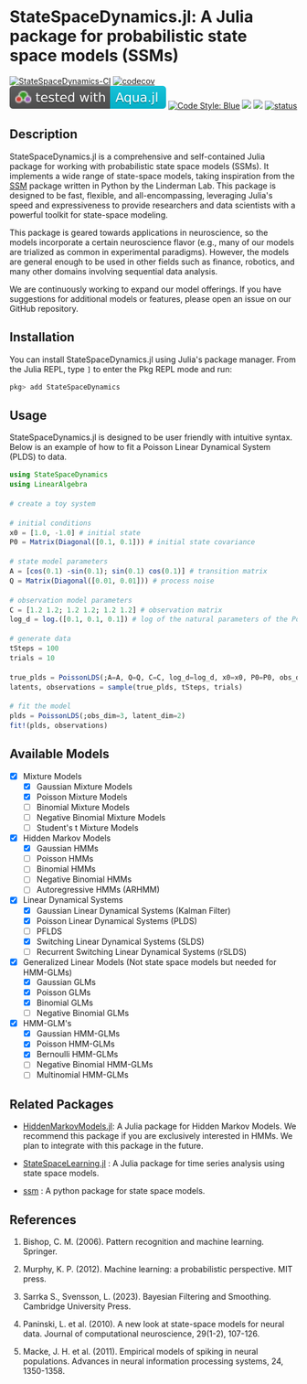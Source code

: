 # StateSpaceDynamics.jl: A Julia package for probabilistic state space models (SSMs)

[![StateSpaceDynamics-CI](https://github.com/rsenne/ssm_julia/actions/workflows/run_tests.yaml/badge.svg)](https://github.com/rsenne/ssm_julia/actions/workflows/run_tests.yaml)
[![codecov](https://codecov.io/github/depasquale-lab/StateSpaceDynamics.jl/graph/badge.svg?token=EQ6B9RJBQ8)](https://codecov.io/github/depasquale-lab/StateSpaceDynamics.jl)
[![Aqua QA](https://raw.githubusercontent.com/JuliaTesting/Aqua.jl/master/badge.svg)](https://github.com/JuliaTesting/Aqua.jl)
[![Code Style: Blue](https://img.shields.io/badge/code%20style-blue-4495d1.svg)](https://github.com/JuliaDiff/BlueStyle)
[![](https://img.shields.io/badge/docs-dev-blue.svg)](https://depasquale-lab.github.io/StateSpaceDynamics.jl/dev/)
[![](https://img.shields.io/badge/docs-stable-blue.svg)](https://depasquale-lab.github.io/StateSpaceDynamics.jl/stable)
[![status](https://joss.theoj.org/papers/0bcb7b5a500055bb4f9fc5aec65c177b/status.svg)](https://joss.theoj.org/papers/0bcb7b5a500055bb4f9fc5aec65c177b)

## Description

StateSpaceDynamics.jl is a comprehensive and self-contained Julia package for working with probabilistic state space models (SSMs). It implements a wide range of state-space models, taking inspiration from the [SSM](https://github.com/lindermanlab/ssm) package written in Python by the Linderman Lab. This package is designed to be fast, flexible, and all-encompassing, leveraging Julia's speed and expressiveness to provide researchers and data scientists with a powerful toolkit for state-space modeling.

This package is geared towards applications in neuroscience, so the models incorporate a certain neuroscience flavor (e.g., many of our models are trialized as common in experimental paradigms). However, the models are general enough to be used in other fields such as finance, robotics, and many other domains involving sequential data analysis.

We are continuously working to expand our model offerings. If you have suggestions for additional models or features, please open an issue on our GitHub repository.

## Installation

You can install StateSpaceDynamics.jl using Julia's package manager. From the Julia REPL, type `]` to enter the Pkg REPL mode and run:

```julia
pkg> add StateSpaceDynamics
```

## Usage

StateSpaceDynamics.jl is designed to be user friendly with intuitive syntax. Below is an example of how to fit a Poisson Linear Dynamical System (PLDS) to data.

```julia
using StateSpaceDynamics
using LinearAlgebra

# create a toy system

# initial conditions
x0 = [1.0, -1.0] # initial state
P0 = Matrix(Diagonal([0.1, 0.1])) # initial state covariance

# state model parameters
A = [cos(0.1) -sin(0.1); sin(0.1) cos(0.1)] # transition matrix
Q = Matrix(Diagonal([0.01, 0.01])) # process noise

# observation model parameters
C = [1.2 1.2; 1.2 1.2; 1.2 1.2] # observation matrix
log_d = log.([0.1, 0.1, 0.1]) # log of the natural parameters of the Poisson distribution

# generate data
tSteps = 100
trials = 10

true_plds = PoissonLDS(;A=A, Q=Q, C=C, log_d=log_d, x0=x0, P0=P0, obs_dim=3, latent_dim=2)
latents, observations = sample(true_plds, tSteps, trials)

# fit the model 
plds = PoissonLDS(;obs_dim=3, latent_dim=2)
fit!(plds, observations)
```

## Available Models

- [x] Mixture Models
  - [x] Gaussian Mixture Models
  - [x] Poisson Mixture Models
  - [ ] Binomial Mixture Models
  - [ ] Negative Binomial Mixture Models
  - [ ] Student's t Mixture Models
- [x] Hidden Markov Models
  - [x] Gaussian HMMs
  - [ ] Poisson HMMs
  - [ ] Binomial HMMs
  - [ ] Negative Binomial HMMs
  - [ ] Autoregressive HMMs (ARHMM)
- [x] Linear Dynamical Systems
  - [x] Gaussian Linear Dynamical Systems (Kalman Filter)
  - [x] Poisson Linear Dynamical Systems (PLDS)
  - [ ] PFLDS
  - [x] Switching Linear Dynamical Systems (SLDS)
  - [ ] Recurrent Switching Linear Dynamical Systems (rSLDS)
- [x] Generalized Linear Models (Not state space models but needed for HMM-GLMs)
  - [x] Gaussian GLMs
  - [x] Poisson GLMs
  - [x] Binomial GLMs
  - [ ] Negative Binomial GLMs
- [x] HMM-GLM's
  - [x] Gaussian HMM-GLMs
  - [x] Poisson HMM-GLMs
  - [x] Bernoulli HMM-GLMs
  - [ ] Negative Binomial HMM-GLMs
  - [ ] Multinomial HMM-GLMs

## Related Packages

- [HiddenMarkovModels.jl](https://github.com/maxmouchet/HiddenMarkovModels.jl): A Julia package for Hidden Markov Models. We recommend this package if you are   exclusively interested in HMMs. We plan to integrate with this package in the future.

- [StateSpaceLearning.jl](https://github.com/LAMPSPUC/StateSpaceLearning.jl) : A Julia package for time series analysis using state space models.

- [ssm](https://github.com/lindermanlab/ssm) : A python package for state space models.

## References

1. Bishop, C. M. (2006). Pattern recognition and machine learning. Springer.

2. Murphy, K. P. (2012). Machine learning: a probabilistic perspective. MIT press.

3. Sarrka S., Svensson, L. (2023). Bayesian Filtering and Smoothing. Cambridge University Press.

4. Paninski, L. et al. (2010). A new look at state-space models for neural data. Journal of computational neuroscience, 29(1-2), 107-126.

5. Macke, J. H. et al. (2011). Empirical models of spiking in neural populations. Advances in neural information processing systems, 24, 1350-1358.